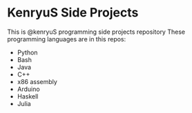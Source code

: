 # KenryuS Side Projects
This is @kenryuS programming side projects repository
These programming languages are in this repos:

- Python
- Bash
- Java
- C++
- x86 assembly
- Arduino
- Haskell
- Julia
